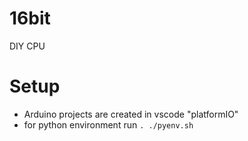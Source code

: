 # 16bit
DIY CPU

# Setup

- Arduino projects are created in vscode "platformIO"
- for python environment run `. ./pyenv.sh`
